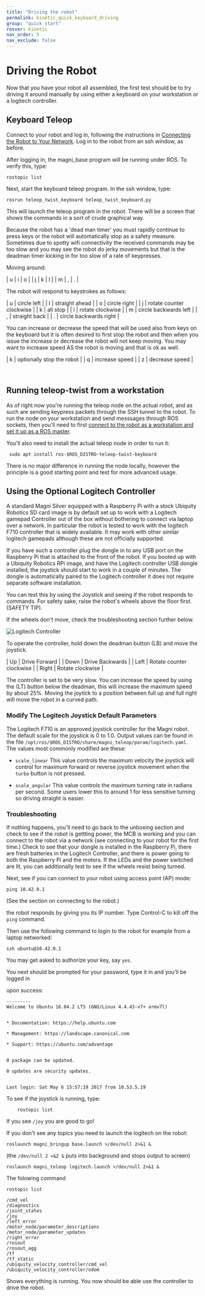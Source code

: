 ```yaml
---
title: "Driving the robot"
permalink: kinetic_quick_keyboard_driving
group: "quick start"
rosver: kinetic
nav_order: 5
nav_exclude: false
--- 
```


# Driving the Robot

Now that you have your robot all assembled, the first test should be to try driving it around manually by using either a keyboard on your workstation or a logitech controller.

## Keyboard Teleop

Connect to your robot and log in, following the instructions in [Connecting the Robot to Your Network](kinetic_quick_start_connecting). Log in to the robot from an ssh window, as before.

After logging in, the  magni_base program will be running under ROS. To verify this, type:

    rostopic list

Next, start the keyboard teleop program.  In the ssh window, type:

    rosrun teleop_twist_keyboard teleop_twist_keyboard.py

This will launch the teleop program in the robot. There will be a screen that shows the commands in a sort of crude graphical way.

Because the robot has a 'dead man timer' you must rapidly continue to press keys or the robot will automatically stop as a safety measure.  Sometimes due to spotty wifi connectivity the received commands may be too slow and you may see the robot do jerky movements but that is the deadman timer kicking in for too slow of a rate of keypresses.


Moving around:

|  u | i  | o  |
|  j | k  | l  |
|  m | ,  | .  |

The robot will respond to keystrokes as follows:


| u | circle left |
| I | straight ahead |
| o | circle right |
| j | rotate counter clockwise |
| k | all stop |
| l | rotate clockwise |
| m | circle backwards left |
| , | straight back |
| . | circle backwards right |


You can increase or decrease the speed that will be used also from keys on the keyboard but it is often desired to first stop the robot and then when you issue the increase or decrease the robot will not keep moving.  You may want to increase speed AS the robot is moving and that is ok as well.


| k | optionally stop the robot |
| q | increase speed |
| z | decrease speed |

<br>

## Running teleop-twist from a workstation

As of right now you're running the teleop node on the actual robot, and as such are sending keypress packets through the SSH tunnel to the robot. To run the node on your workstation and send messsages through ROS sockets, then you'll need to first [connect to the robot as a workstation and set it up as a ROS master](kinetic_quick_start_workstation).

You'll also need to install the actual teleop node in order to run it:

     sudo apt install ros-$ROS_DISTRO-teleop-twist-keyboard

There is no major difference in running the node locally, however the principle is a good starting point and test for more advanced usage.


## Using the Optional Logitech Controller

A standard Magni Silver equipped with a Raspberry Pi with a stock Ubiquity Robotics SD card image is by default set up to work with a Logitech gamepad Controller out of the box without bothering to connect via laptop over a network. In particular the robot is tested to work with the logitech F710 controller that is widely available. It may work with other similar logitech gamepads although these are not officially supported.

If you have such a controller plug the dongle in to any USB port on the Raspberry Pi that is attached to the front of the robot. If you booted up with a Ubiquity Robotics RPi image, and have the Logitech controller USB dongle installed, the joystick should start to work in a couple of minutes. The dongle is automatically paired to the Logitech controller it does not require separate software installation.

You can test this by using the Joystick and seeing if the robot responds to commands. For safety sake, raise the robot's wheels above the floor first. (SAFETY TIP).

If the wheels don't move, check the troubleshooting section further below.

![Logitech Controller](/assets/joystick.jpg)

To operate the controller, hold down the deadman button (LB) and move the joystick.

|  Up | Drive Forward  |
|  Down | Drive Backwards  |
|  Left | Rotate counter clockwise  |
|  Right | Rotate clockwise  |

The controller is set to be very slow. You can increase the speed by using the (LT) button below the deadman, this will increase the maximum speed by about 25%.  Moving the joytick to a position between full up and full right will move the robot in a curved path.

### Modify The Logitech Joystick Default Parameters

The Logitech F710 is an approved joystick controller for the Magni robot. The default scale for the joystick is 0 to 1.0. Output values can be found in the file ```/opt/ros/$ROS_DISTRO/share/magni_teleop/param/logitech.yaml```. The values most commonly modified are these:

* ```scale_linear```     This value controls the maximum velocity the joystick will control for maximum forward or reverse joystick movement when the ```turbo``` button is not pressed.

* ```scale_angular```    This value controls the maximum turning rate in radians per second.  Some users lower this to around 1 for less sensitive turning so driving straight is easier.

### Troubleshooting

If nothing happens, you'll need to go back to the unboxing section and check to see
if the robot is gettting power, the MCB is working and you can connect to the robot via a network
(see connecting to your robot for the first time.) Check to see that your dongle is installed in the Raspberry Pi, there are fresh batteries in the Logitech Controller, and there is power going to both the Raspberry Pi and the motors. If the LEDs and the power switched are lit, you can additionally test to see if the wheels resist being turned.

Next, see if you can connect to your robot using access point (AP) mode:

    ping 10.42.0.1

(See the section on connecting to the robot.)

the robot responds by giving you its IP number. Type Control-C
to kill off the `ping` command.


Then use the following command to login to the robot for example  from a laptop networked:


    ssh ubuntu@10.42.0.1


You may get asked to authorize your key, say `yes`.

You next should be prompted for your password, type it in and you’ll be logged in

upon success:

    ---------
    Welcome to Ubuntu 16.04.2 LTS (GNU/Linux 4.4.43-v7+ armv7l)


    * Documentation: https://help.ubuntu.com

    * Management: https://landscape.canonical.com

    * Support: https://ubuntu.com/advantage


    0 package can be updated.

    0 updates are security updates.


    Last login: Sat May 6 15:57:19 2017 from 10.53.5.19

To see if the joystick is running, type:

        rostopic list

If you see `/joy`  you are good to go!

If you don't see any topics you need to launch the logitech on the robot:


    roslaunch magni_bringup base.launch >/dev/null 2>&1 &

(the `/dev/null 2 >&2 &` puts into background and stops output to screen)


    roslaunch magni_teleop logitech.launch >/dev/null 2>&1 &




The folowing command

    rostopic list

    /cmd_vel
    /diagnostics
    /joint_states
    /joy
    /left_error
    /motor_node/parameter_descriptions
    /motor_node/parameter_updates
    /right_error
    /rosout
    /rosout_agg
    /tf
    /tf_static
    /ubiquity_velocity_controller/cmd_vel
    /ubiquity_velocity_controller/odom

Shows everything is running. You now should be able use the controller to drive the robot.
